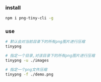 ### install

```sh
npm i png-tiny-cli -g
```

### use

```sh
# 默认会对当前目录下的所有png图片进行压缩
tinypng

# 指定一个目录,对该目录下的所有png图片进行压缩
tinypng -u ./images

# 指定一个png文件压缩
tinypng -f ./demo.png
```
